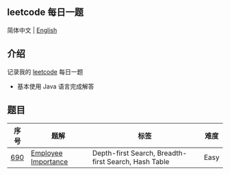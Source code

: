 ## leetcode 每日一题

简体中文 | [English](./README_EN.md)

## 介绍

记录我的 [leetcode](https://leetcode-cn.com/u/wellemon/) 每日一题

- 基本使用 Java 语言完成解答

## 题目

| 序号                                                         | 题解                                                         |     标签                                            | 难度 |
| ------------------------------------------------------------ | ------------------------------------------------------------ | ----------------------------------------------------- | ---- |
| [690](https://leetcode-cn.com/problems/employee-importance/) | [Employee Importance](./solution/java/0690-Employee-Importance/Solution.java) | Depth-first Search, Breadth-first Search,  Hash Table | Easy |

